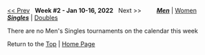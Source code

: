 <a name="top"></a>[<< Prev](men_singles_2145.md) &nbsp; **Week #2 - Jan 10-16, 2022** &nbsp; Next >> &nbsp;&nbsp;&nbsp;&nbsp;&nbsp;&nbsp;&nbsp; [***Men***](./men_singles_2202.md) &#124; [Women](./women_singles_2202.md) &nbsp;&nbsp;&nbsp;&nbsp;&nbsp; [***Singles***](./men_singles_2202.md) &#124; [Doubles](./men_doubles_2202.md)

There are no Men's Singles tournaments on the calendar this week

Return to the [Top](./men_singles_2202.md) &#124; [Home Page](../../index.md)
